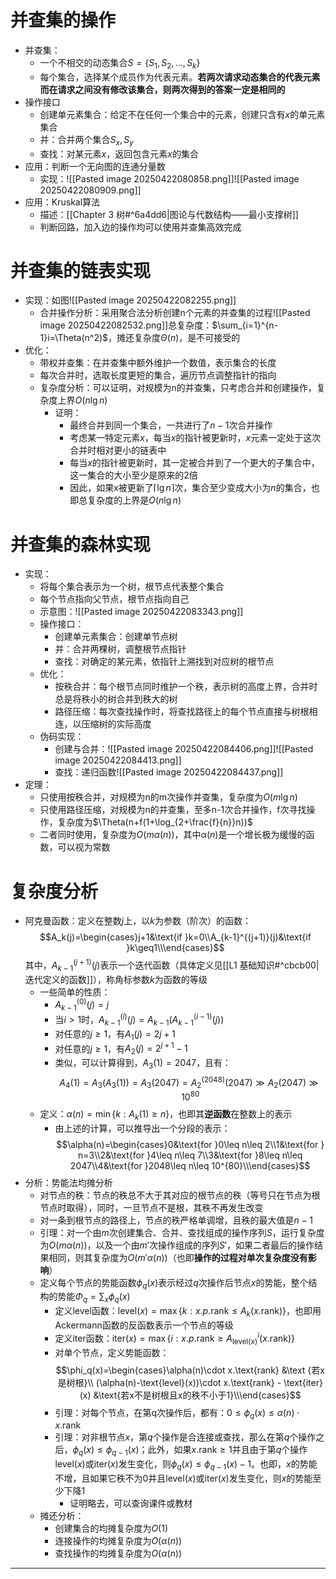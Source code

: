 # 并查集的操作
- 并查集：
	- 一个不相交的动态集合$S = \{S_1, S_2, . . . , S_k\}$
	- 每个集合，选择某个成员作为代表元素。**若两次请求动态集合的代表元素而在请求之间没有修改该集合，则两次得到的答案一定是相同的**
- 操作接口
	- 创建单元素集合：给定不在任何一个集合中的元素，创建只含有$x$的单元素集合
	- 并：合并两个集合$S_x,S_y$
	- 查找：对某元素$x$，返回包含元素$x$的集合
- 应用：判断一个无向图的连通分量数
	- 实现：![[Pasted image 20250422080858.png]]![[Pasted image 20250422080909.png]]
- 应用：Kruskal算法
	- 描述：[[Chapter 3 树#^6a4dd6|图论与代数结构——最小支撑树]]
	- 判断回路，加入边的操作均可以使用并查集高效完成
# 并查集的链表实现
- 实现：如图![[Pasted image 20250422082255.png]]
	- 合并操作分析：采用聚合法分析创建n个元素的并查集的过程![[Pasted image 20250422082532.png]]总复杂度：$\sum_{i=1}^{n-1}i=\Theta(n^2)$，摊还复杂度$\Theta(n)$，是不可接受的
- 优化：
	- 带权并查集：在并查集中额外维护一个数值，表示集合的长度
	- 每次合并时，选取长度更短的集合，遍历节点调整指针的指向
	- 复杂度分析：可以证明，对规模为n的并查集，只考虑合并和创建操作，复杂度上界$O(n\lg n)$
		- 证明：
			- 最终合并到同一个集合，一共进行了$n-1$次合并操作
			- 考虑某一特定元素$x$，每当$x$的指针被更新时，$x$元素一定处于这次合并时相对更小的链表中
			- 每当$x$的指针被更新时，其一定被合并到了一个更大的子集合中，这一集合的大小至少是原来的2倍
			- 因此，如果x被更新了$\lceil\lg n\rceil$次，集合至少变成大小为$n$的集合，也即总复杂度的上界是$O(n\lg n)$
# 并查集的森林实现
- 实现：
	- 将每个集合表示为一个树，根节点代表整个集合
	- 每个节点指向父节点，根节点指向自己
	- 示意图：![[Pasted image 20250422083343.png]]
	- 操作接口：
		- 创建单元素集合：创建单节点树
		- 并：合并两棵树，调整根节点指针
		- 查找：对确定的某元素，依指针上溯找到对应树的根节点
	- 优化：
		- 按秩合并：每个根节点同时维护一个秩，表示树的高度上界，合并时总是将秩小的树合并到秩大的树
		- 路径压缩：每次查找操作时，将查找路径上的每个节点直接与树根相连，以压缩树的实际高度
	- 伪码实现：
		- 创建与合并：![[Pasted image 20250422084406.png]]![[Pasted image 20250422084413.png]]
		- 查找：递归函数![[Pasted image 20250422084437.png]]
- 定理：
	- 只使用按秩合并，对规模为n的m次操作并查集，复杂度为$O(m\lg n)$
	- 只使用路径压缩，对规模为n的并查集，至多n-1次合并操作，f次寻找操作，复杂度为$\Theta(n+f(1+\log_{2+\frac{f}{n}}n))$
	- 二者同时使用，复杂度为$O(m\alpha(n))$，其中$\alpha(n)$是一个增长极为缓慢的函数，可以视为常数
# 复杂度分析
- 阿克曼函数：定义在整数$j$上，以$k$为参数（阶次）的函数：$$A_k(j)=\begin{cases}j+1&\text{if }k=0\\A_{k-1}^{(j+1)}(j)&\text{if }k\geq1\\\end{cases}$$其中，$A_{k-1}^{(j+1)}(j)$表示一个迭代函数（具体定义见[[L1 基础知识#^cbcb00|迭代定义的函数]]），称角标参数$k$为函数的等级
	- 一些简单的性质：
		- $A_{k-1}^{(0)}(j)=j$
		- 当$i>1$时，$A_{k-1}^{(i)}(j)=A_{k-1}(A_{k-1}^{(i-1)}(j))$
		- 对任意的$j\geq1$，有$A_1(j)=2j+1$
		- 对任意的$j\geq1$，有$A_2(j)=2^{j+1}-1$
		- 类似，可以计算得到，$A_3(1)=2047$，且有：$$A_4(1)=A_3(A_3(1))=A_3(2047)=A_2^{(2048)}(2047)\gg A_2(2047)\gg 10^{80}$$
	- 定义：$\alpha(n)=\min\{k:A_k(1)\geq n\}$，也即其**逆函数**在整数上的表示
		- 由上述的计算，可以推导出一个分段的表示：$$\alpha(n)=\begin{cases}0&\text{for }0\leq n\leq 2\\1&\text{for } n=3\\2&\text{for }4\leq n\leq 7\\3&\text{for }8\leq n\leq 2047\\4&\text{for }2048\leq n\leq 10^{80}\\\end{cases}$$
- 分析：势能法均摊分析
	- 对节点的秩：节点的秩总不大于其对应的根节点的秩（等号只在节点为根节点时取得），同时，一旦节点不是根，其秩不再发生改变
	- 对一条到根节点的路径上，节点的秩严格单调增，且秩的最大值是$n-1$
	- 引理：对一个由$m$次创建集合、合并、查找组成的操作序列$S$，运行复杂度为$O(m\alpha(n))$，以及一个由$m'$次操作组成的序列$S'$，如果二者最后的操作结果相同，则其复杂度为$O(m'\alpha(n))$（也即**操作的过程对单次复杂度没有影响**）
	- 定义每个节点的势能函数$\phi_q(x)$表示经过$q$次操作后节点$x$的势能，整个结构的势能$\Phi_q=\sum_x\phi_q(x)$
		- 定义level函数：$\text{level}(x)=\max\{k:x.p.\text{rank}\leq A_k(x.\text{rank})\}$，也即用Ackermann函数的反函数表示一个节点的等级
		- 定义iter函数：$\text{iter}(x) = \max\{i : x.p.\text{rank} ≥ A^i_{\text{level}(x)}(x.\text{rank})\}$
		- 对单个节点，定义势能函数：$$\phi_q(x)=\begin{cases}\alpha(n)\cdot x.\text{rank} &\text {若x是树根}\\ (\alpha(n)-\text{level}(x))\cdot x.\text{rank} - \text{iter}(x) &\text{若x不是树根且x的秩不小于1}\\\end{cases}$$
		- 引理：对每个节点，在第q次操作后，都有：$0\leq \phi_q(x)\leq \alpha(n)\cdot x.\text{rank}$
		- 引理：对非根节点$x$，第$q$个操作是合连接或查找，那么在第$q$个操作之后，$\phi_q(x) ≤ \phi_{q−1}(x)$；此外，如果$x.\text{rank} ≥ 1$并且由于第$q$个操作$\text{level}(x)$或$\text{iter}(x)$发生变化，则$\phi_q(x) ≤ \phi_{q−1}(x) − 1$。也即，$x$的势能不增，且如果它秩不为0并且$\text{level}(x)$或$\text{iter}(x)$发生变化，则$x$的势能至少下降1
			- 证明略去，可以查询课件或教材
	- 摊还分析：
		- 创建集合的均摊复杂度为$O(1)$
		- 连接操作的均摊复杂度为$O(\alpha(n))$
		- 查找操作的均摊复杂度为$O(\alpha(n))$
---
